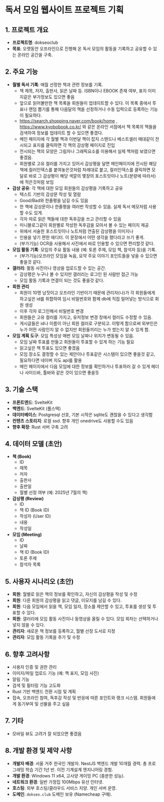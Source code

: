 # 독서 모임 웹사이트 프로젝트 기획

## 1. 프로젝트 개요

- **프로젝트명**: dokseoclub
- **목표**: 오랫동안 오프라인으로 진행해 온 독서 모임의 활동을 기록하고 공유할 수 있는 온라인 공간을 구축.

## 2. 주요 기능

- **월별 독서 기록**: 매월 선정한 책과 관련 정보를 기록.
  - 책 제목, 저자, 출판사, 읽은 날짜 등. ISBN이나 EBOOK 존재 여부, 표지 이미지같은 부가정보도 있으면 좋음
  - 앞으로 읽어볼만한 책 목록을 회원들이 업데이트할 수 있다. 이 목록 중에서 투표나 랜덤 뽑기를 통해 다음달의 책을 선정하거나 수동 입력으로 등록하는 기능이 필요하다.
  - https://search.shopping.naver.com/book/home , https://www.kyobobook.co.kr/ 와 같은 온라인 서점에서 책 목록의 책들을 검색하여 정보를 업데이트 할 수 있으면 좋겠다.
  - 메인 페이지에 각 월별 책과 이번달 책이 잡지 스탠드나 베스트셀러 매대같이 전시되고 표지를 클릭하면 각 책의 감상평 페이지로 진입
  - 전시되는 책의 모양은 그림자나 그래픽요소를 이용해서 실제 책처럼 보였으면 좋겠음.
  - 회원별로 고유 컬러를 가지고 있어서 감상평을 달면 메인페이지에 전시된 해당 책에 컬러인덱스를 붙여놓은것처럼 차례대로 붙고, 컬러인덱스를 클릭하면 모달로 바로 그 감상평이 해당 색깔의 몇장의 포스트잇이나 노트(분량에 따라서)에 적은것처럼 보임
- **감상 공유**: 각 책에 대한 모임 회원들의 감상평을 기록하고 공유
  - 텍스트 기반의 감상문 작성 및 열람
  - Good/Bad와 한줄평을 남길 수도 있음
  - 한 책에 감상문이나 한줄평을 여러번 작성할 수 있음. 실제 독서 메모처럼 사용할 수도 있게.
  - 각자 따로 읽은 책들에 대한 독후감을 쓰고 관리할 수 있음
  - 미니블로그같이 회원별로 작성한 독후감을 모아서 볼 수 있는 페이지 제공
  - 위에서 서술한 포스트잇이나 노트처럼 연출된 감상평을 이미지나
  - 인용을 넣기 편한 에디터. 이 문장에서 어떤 생각을 했다라고 쓰기 좋게.
  - (부가기능) OCR을 사용해서 사진에서 바로 인용할 수 있으면 편리할것 같다.
- **모임 활동 기록**: 모임의 주요 활동 내용 (예: 토론 주제, 모임 책, 참석자 등)을 기록.
  - (부가기능)오프라인 모임을 녹음, 요약 주요 이야기 포인트들을 넣을 수 있으면 좋을것 같다.
- **갤러리**: 활동 사진이나 영상을 업로드할 수 있는 공간.
  - 감상평은 누구나 볼 수 있지만 갤러리는 로그인 된 사람만 접근 가능
  - 모임 활동 기록과 연결이 되는 것도 좋을것 같다.
- **회원 관리**
  - 회원이 10명 남짓이고 오프라인 기반이기 때문에 관리자(나)가 각 회원들에게 하고싶은 id를 취합하여 임시 비밀번호와 함께 db에 직접 밀어넣는 방식으로 회원 생성
  - 이후 각자 로그인해서 비밀번호 변경
  - 회원들은 고유 컬러를 가지고, 유저정보 변경 창에서 컬러도 수정할 수 있음.
  - 게시글들은 id나 이름이 아닌 회원 컬러로 구분되고. 이렇게 함으로써 외부인은 누가 어떤 사람인지 알 수 없지만 회원들끼리는 누가 썼는지 알 수 있게 함.
- **모임 계획 도구**: 모임 특성상 매번 모임 날짜나 위치가 변동될 수 있음.
  - 모임 날짜 투표를 만들고 회원들이 투표할 수 있게 하는 기능 필요
  - 읽고싶은 책 투표도 있으면 좋겠음
  - 모임 장소도 결정할 수 있는 제안이나 투표같은 시스템이 있으면 좋을것 같고, 필요하다면 네이버 지도 api를 활용
  - 메인 페이지에서 다음 모임에 대한 정보를 확인하거나 투표하러 갈 수 있게 헤더나 사이드바, 툴바와 같은 것이 있으면 좋을듯

## 3. 기술 스택

- **프론트엔드**: SvelteKit
- **백엔드**: SvelteKit (풀스택)
- **데이터베이스**: Postgresql 선호, 기본 시작은 sqlite도 괜찮을 수 있다고 생각함
- **컨텐츠 스토리지**: 로컬 ssd. 향후 개인 onedrive도 사용할 수도 있음
- **향후 확장**: Rust 서버 구축 고려

## 4. 데이터 모델 (초안)

- **책 (Book)**
  - ID
  - 제목
  - 저자
  - 출판사
  - 출판일
  - 월별 선정 여부 (예: 2025년 7월의 책)
- **감상평 (Review)**
  - ID
  - 책 ID (Book ID)
  - 작성자 (User ID)
  - 내용
  - 작성일
- **모임 (Meeting)**
  - ID
  - 날짜
  - 책 ID (Book ID)
  - 토론 주제
  - 참석자 목록

## 5. 사용자 시나리오 (초안)

- **회원**: 월별로 읽은 책의 정보를 확인하고, 자신의 감상평을 작성 및 수정
- **회원**: 다른 회원의 감상평을 읽고 댓글, 이모지를 남길 수 있다.
- **회원**: 다음 모임에서 읽을 책, 모임 일자, 장소를 제안할 수 있고, 투표를 생성 및 투표할 수 있다.
- **회원**: 갤러리에 모임 활동 사진이나 동영상을 올릴 수 있다. 모임 회차는 선택하거나 넣지 않을 수 있다.
- **관리자**: 새로운 책 정보를 등록하고, 월별 선정 도서로 지정
- **관리자**: 모임 활동 기록을 추가 및 수정

## 6. 향후 고려사항

- 사용자 인증 및 권한 관리
- 이미지/파일 업로드 기능 (예: 책 표지, 모임 사진)
- 알림 기능
- 검색 및 필터링 기능 고도화
- Rust 기반 백엔드 전환 시점 및 계획
- 접속, 오프라인 참여, 독후감 작성 및 반응에 따른 포인트와 랭크 시스템. 회원들에게 동기부여 및 선물을 주고 싶음

## 7. 기타

- 모바일 뷰도 고려가 잘 되었으면 좋겠음

## 8. 개발 환경 및 제약 사항

- **개발자 배경**: 서울 거주 한국인 개발자. NestJS 백엔드 개발 10개월 경력. 총 프로그래밍 학습 기간 1년 반. 이전 기계설계 엔지니어링 경험.
- **개발 환경**: Windows 11 x64, 고사양 게이밍 PC (충분한 성능).
- **네트워크 환경**: 일반 가정집 100Mbps 유선 인터넷.
- **호스팅**: 외부 호스팅/클라우드 서비스 지양. 개인 서버 운영.
- **도메인**: `dokseo.club` 도메인 보유 (Namecheap 구매).
